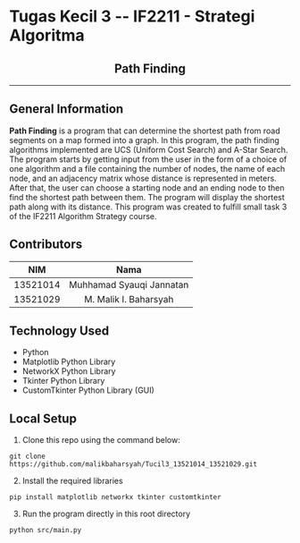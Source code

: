 # Tugas Kecil 3 -- IF2211 - Strategi Algoritma
<h2 align="center">
  Path Finding <br/>
</h2>
<hr>

## General Information
**Path Finding** is a program that can determine the shortest path from road segments on a map formed into a graph. In this program, the path finding algorithms implemented are UCS (Uniform Cost Search) and A-Star Search. The program starts by getting input from the user in the form of a choice of one algorithm and a file containing the number of nodes, the name of each node, and an adjacency matrix whose distance is represented in meters. After that, the user can choose a starting node and an ending node to then find the shortest path between them. The program will display the shortest path along with its distance. This program was created to fulfill small task 3 of the IF2211 Algorithm Strategy course.

## Contributors
| NIM | Nama |
| :---: | :---: |
| 13521014 | Muhhamad Syauqi Jannatan  |
| 13521029 | M. Malik I. Baharsyah |

## Technology Used
- Python
- Matplotlib Python Library
- NetworkX Python Library
- Tkinter Python Library
- CustomTkinter Python Library (GUI)

## Local Setup

1. Clone this repo using the command below:

```
git clone https://github.com/malikbaharsyah/Tucil3_13521014_13521029.git
```

2. Install the required libraries

```
pip install matplotlib networkx tkinter customtkinter
```

3. Run the program directly in this root directory

```
python src/main.py
```
